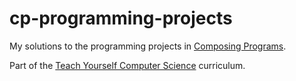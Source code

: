 # cp-programming-projects
My solutions to the programming projects in [Composing
Programs](https://composingprograms.com/).

Part of the [Teach Yourself Computer Science](https://teachyourselfcs.com/) 
curriculum.
